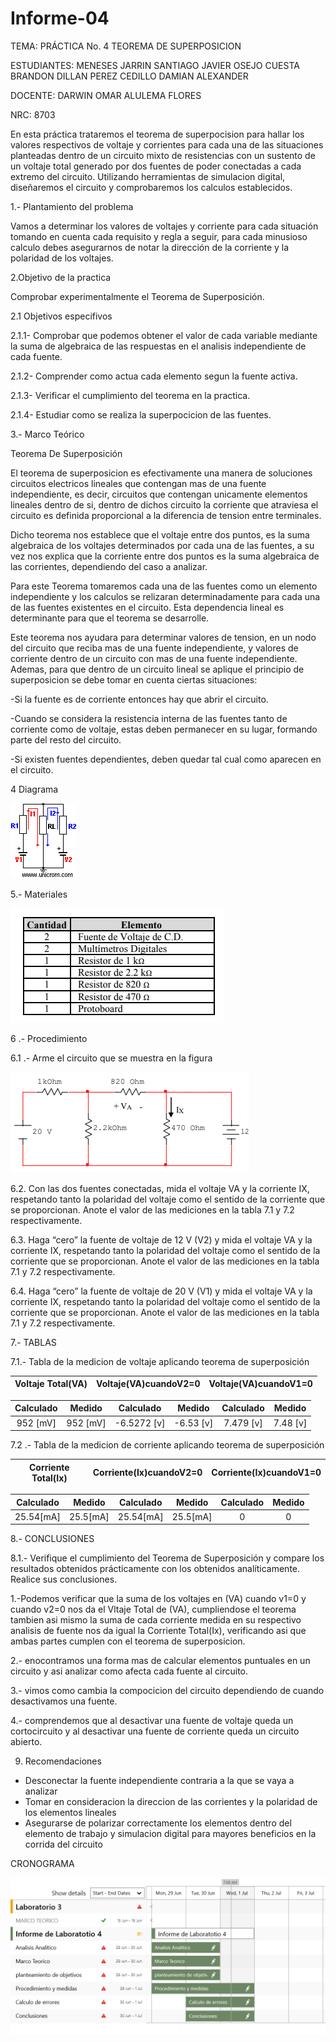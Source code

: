 # Informe-04
TEMA: PRÁCTICA No. 4 TEOREMA DE SUPERPOSICION

ESTUDIANTES:  MENESES JARRIN SANTIAGO JAVIER OSEJO CUESTA BRANDON DILLAN PEREZ CEDILLO DAMIAN ALEXANDER 
    
DOCENTE: DARWIN OMAR ALULEMA FLORES 
 
NRC:  8703

En esta práctica trataremos el teorema de superpocision para hallar los valores respectivos de voltaje y corrientes para cada una de las situaciones planteadas dentro de un circuito mixto de resistencias con un sustento de un voltaje total generado por dos fuentes de poder conectadas a cada extremo del circuito. Utilizando herramientas de simulacion digital, diseñaremos el circuito y comprobaremos los calculos establecidos.

1.- Plantamiento del problema

Vamos a determinar los valores de voltajes y corriente para cada situación tomando en cuenta cada requisito y regla a seguir, para cada minusioso calculo debes asegurarnos de notar la dirección de la corriente y la polaridad de los voltajes.

2.Objetivo de la practica

Comprobar experimentalmente el Teorema de Superposición.

2.1 Objetivos especifivos 

2.1.1- Comprobar que podemos obtener el valor de cada variable mediante la suma de algebraica de las respuestas en el analisis independiente de cada fuente.

2.1.2- Comprender como actua cada elemento segun la fuente activa.

2.1.3- Verificar el cumplimiento del teorema en la practica. 

2.1.4- Estudiar como se realiza la superpocicion de las fuentes. 

3.- Marco Teórico

Teorema De Superposición

El teorema de superposicion es efectivamente una manera de soluciones circuitos electricos lineales que contengan mas de una fuente independiente, es decir, circuitos que contengan unicamente elementos lineales dentro de si, dentro de dichos circuito la corriente que atraviesa el circuito es definida proporcional a la diferencia de tension entre terminales.

Dicho teorema nos establece que el voltaje entre dos puntos, es la suma algebraica de los voltajes determinados por cada una de las fuentes, a su vez nos explica que la corriente entre dos puntos es la suma algebraica de las corrientes, dependiendo del caso a analizar. 

Para este Teorema tomaremos cada una de las fuentes como un elemento independiente y los calculos se relizaran determinadamente para cada una de las fuentes existentes en el circuito. Esta dependencia lineal es determinante para que el teorema se desarrolle.

Este teorema nos ayudara para determinar valores de tension, en un nodo del circuito que reciba mas de una fuente independiente, y valores de corriente dentro de un circuito con mas de una fuente independiente. Ademas, para que dentro de un circuito lineal se aplique el principio de superposicion se debe tomar en cuenta ciertas situaciones: 

-Si la fuente es de corriente entonces hay que abrir el circuito.

-Cuando se considera la resistencia interna de las fuentes tanto de corriente como de voltaje, estas deben permanecer en su lugar, formando parte del resto del circuito.

-Si existen fuentes dependientes, deben quedar tal cual como aparecen en el circuito.

4 Diagrama 

![Circuito Lineal](https://github.com/Damian-A-Perez/Informe-04/blob/master/Img/superposicion1.gif)

5.- Materiales 

![Materiales](https://github.com/Damian-A-Perez/Informe-04/blob/master/Img/Material%20y%20equipo%20(4).png)

6 .- Procedimiento 

6.1 .- Arme el circuito que se muestra en la figura 

![CI](https://github.com/Damian-A-Perez/Informe-04/blob/master/Img/Circuito%20para%20analisis%20del%20teorema%20de%20superposicion.png)

6.2. Con las dos fuentes conectadas, mida el voltaje VA y la corriente IX, respetando
tanto la polaridad del voltaje como el sentido de la corriente que se proporcionan. Anote
el valor de las mediciones en la tabla 7.1 y 7.2 respectivamente.

6.3. Haga “cero” la fuente de voltaje de 12 V (V2) y mida el voltaje VA y la corriente
IX, respetando tanto la polaridad del voltaje como el sentido de la corriente que se
proporcionan. Anote el valor de las mediciones en la tabla 7.1 y 7.2 respectivamente.

6.4. Haga “cero” la fuente de voltaje de 20 V (V1) y mida el voltaje VA y la corriente
IX, respetando tanto la polaridad del voltaje como el sentido de la corriente que se
proporcionan. Anote el valor de las mediciones en la tabla 7.1 y 7.2 respectivamente.

7.- TABLAS

7.1.- Tabla de la medicion de voltaje aplicando teorema de superposición


| Voltaje Total(VA)| Voltaje(VA)cuandoV2=0| Voltaje(VA)cuandoV1=0 |
|  :---:|  :---: | :---: | 

| Calculado | Medido|Calculado |Medido|Calculado|Medido|
|  :---: | :---: | :---: |:---: | :---: | :---: |
|952 [mV] |952 [mV]|-6.5272 [v] |-6.53 [v] |7.479 [v]| 7.48 [v]|


7.2 .- Tabla de la medicion de corriente aplicando teorema de superposición


| Corriente Total(Ix)| Corriente(Ix)cuandoV2=0| Corriente(Ix)cuandoV1=0 |
|  :---:|  :---: | :---: | 

| Calculado | Medido|Calculado |Medido|Calculado|Medido|
|  :---: | :---: | :---: |:---: | :---: | :---: |
|25.54[mA]   | 25.5[mA]   |25.54[mA]  |25.5[mA]  |0    |   0 |

8.- CONCLUSIONES

8.1.- Verifique el cumplimiento del Teorema de Superposición y compare los
resultados obtenidos prácticamente con los obtenidos analíticamente. Realice sus
conclusiones. 

1.-Podemos verificar que la suma de los voltajes en (VA) cuando v1=0 y cuando v2=0 nos da el Vltaje Total de (VA), cumpliendose el teorema
tambien asi mismo la suma de cada corriente medida en su respectivo analisis de fuente nos da igual la Corriente Total(Ix), verificando asi que ambas partes cumplen con el teorema de superposicion.

2.- enocontramos una forma mas de calcular elementos puntuales en un circuito y asi analizar como afecta cada fuente al circuito.

3.- vimos como cambia la compocicion del circuito dependiendo de cuando desactivamos una fuente.

4.- comprendemos que al desactivar una fuente de voltaje queda un cortocircuito y al desactivar una fuente de corriente queda un circuito abierto. 

9. Recomendaciones 

- Desconectar la fuente independiente contraria a la que se vaya a analizar 
- Tomar en consideracion la direccion de las corrientes y la polaridad de los elementos lineales
- Asegurarse de polarizar correctamente los elementos dentro del elemento de trabajo y simulacion digital para mayores beneficios en la corrida del circuito

CRONOGRAMA


![Cronograma](https://github.com/Damian-A-Perez/Informe-01/blob/master/img/corno%20l4.png)
